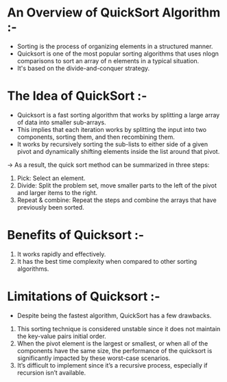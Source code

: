 # An Overview of QuickSort Algorithm :-

- Sorting is the process of organizing elements in a structured manner.
- Quicksort is one of the most popular sorting algorithms that uses nlogn comparisons to sort an array of n elements in a typical situation.
- It's based on the divide-and-conquer strategy.

# The Idea of QuickSort :-

- Quicksort is a fast sorting algorithm that works by splitting a large array of data into smaller sub-arrays.
- This implies that each iteration works by splitting the input into two components, sorting them, and then recombining them.
- It works by recursively sorting the sub-lists to either side of a given pivot and dynamically shifting elements inside the list around that pivot.

-> As a result, the quick sort method can be summarized in three steps:

1. Pick:   Select an element.
2. Divide: Split the problem set, move smaller parts to the left of the pivot and larger items to the right.
3. Repeat & combine: Repeat the steps and combine the arrays that have previously been sorted.

# Benefits of Quicksort :-

1. It works rapidly and effectively.
2. It has the best time complexity when compared to other sorting algorithms.

# Limitations of Quicksort :-

- Despite being the fastest algorithm, QuickSort has a few drawbacks.

1. This sorting technique is considered unstable since it does not maintain the key-value pairs initial order.
2. When the pivot element is the largest or smallest, or when all of the components have the same size, the performance of the quicksort is significantly impacted by these worst-case scenarios.
3. It’s difficult to implement since it’s a recursive process, especially if recursion isn’t available.